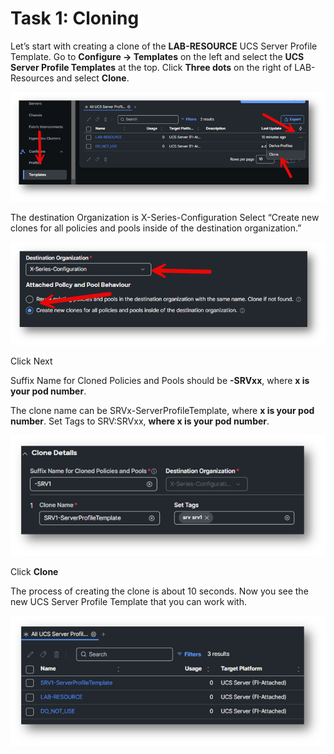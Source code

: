 # Task 1: Cloning

Let’s start with creating a clone of the **LAB-RESOURCE** UCS Server Profile Template.
Go to **Configure -> Templates** on the left and select the **UCS Server Profile Templates** at the top.
Click **Three dots** on the right of LAB-Resources and select **Clone**.

![Cloning 1](./Cloning1.png "Cloning 1")

The destination Organization is X-Series-Configuration
Select “Create new clones for all policies and pools inside of the destination organization.”

![Cloning 2](./Cloning2.png "Cloning 2")

Click Next

Suffix Name for Cloned Policies and Pools should be **-SRVxx**, where **x is your pod number**.

The clone name can be SRVx-ServerProfileTemplate, where **x is your pod number**.
Set Tags to SRV:SRVxx, **where x is your pod number**.

![Cloning 3](./Cloning3.png "Cloning 3")

Click **Clone**

The process of creating the clone is about 10 seconds.
Now you see the new UCS Server Profile Template that you can work with.


![Cloning 4](./Cloning4.png "Cloning 4")